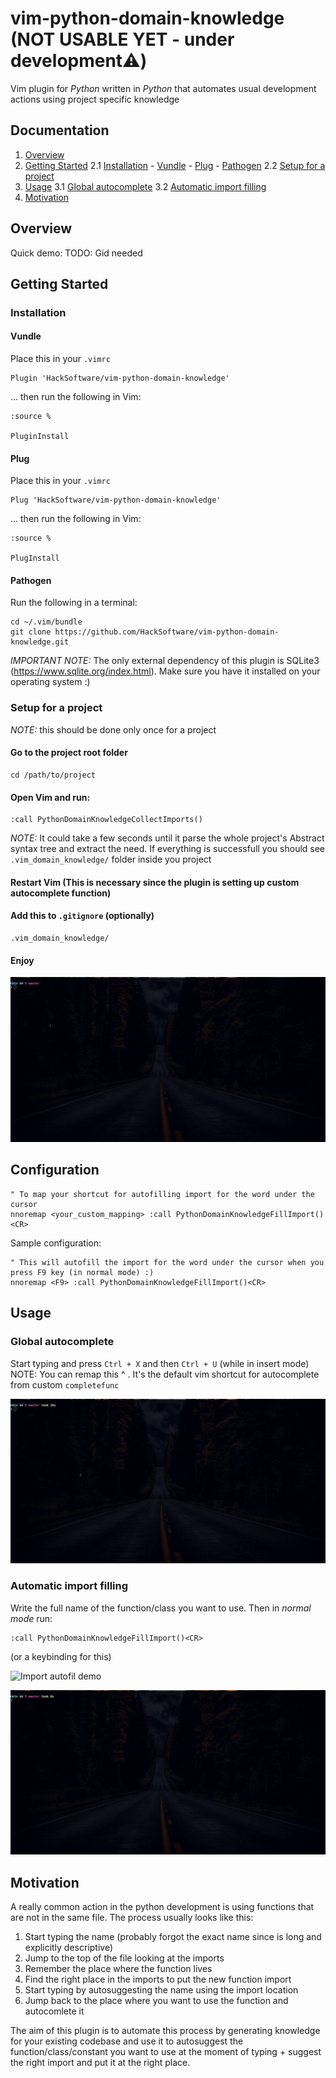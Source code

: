 # vim-python-domain-knowledge (NOT USABLE YET - under development⚠️)

Vim plugin for *Python* written in *Python* that automates usual development actions using project specific knowledge


## Documentation

1. [Overview](#Overview)
2. [Getting Started](#getting-started)
    2.1 [Installation](#installation)
        - [Vundle](#vundle)
        - [Plug](#plug)
        - [Pathogen](#pathogen)
    2.2 [Setup for a project](#setup-for-a-project)
3. [Usage](#usage)
    3.1 [Global autocomplete](#global-autocomplete)
    3.2 [Automatic import filling](#automatic-import-filling)
4. [Motivation](#motivation)


## Overview


Quick demo:
TODO: Gid needed

## Getting Started

### Installation

#### Vundle

Place this in your `.vimrc`

```
Plugin 'HackSoftware/vim-python-domain-knowledge'
```

… then run the following in Vim:

```
:source %

PluginInstall
```

#### Plug

Place this in your `.vimrc`

```
Plug 'HackSoftware/vim-python-domain-knowledge'
```

… then run the following in Vim:

```
:source %

PlugInstall
```

#### Pathogen

Run the following in a terminal:

```
cd ~/.vim/bundle
git clone https://github.com/HackSoftware/vim-python-domain-knowledge.git
```

*IMPORTANT NOTE:* The only external dependency of this plugin is SQLite3 (https://www.sqlite.org/index.html). Make sure you have it installed on your operating system :)

### Setup for a project

*NOTE:* this should be done only once for a project

#### Go to the project root folder

```
cd /path/to/project
```

#### Open Vim and run:

```
:call PythonDomainKnowledgeCollectImports()
```

*NOTE:* It could take a few seconds until it parse the whole project's Abstract syntax tree and extract the need. If everything is successfull you should see `.vim_domain_knowledge/` folder inside you project

#### Restart Vim (This is necessary since the plugin is setting up custom autocomplete function)

#### Add this to `.gitignore` (optionally)

```
.vim_domain_knowledge/

```

#### Enjoy

![Setup demo](./readme_media/setup_demo.gif "Setup demo")

## Configuration

```
" To map your shortcut for autofilling import for the word under the cursor
nnoremap <your_custom_mapping> :call PythonDomainKnowledgeFillImport()<CR>
```

Sample configuration:

```
" This will autofill the import for the word under the cursor when you press F9 key (in normal mode) :)
nnoremap <F9> :call PythonDomainKnowledgeFillImport()<CR>
```

## Usage

### Global autocomplete

Start typing and press `Ctrl + X` and then `Ctrl + U` (while in insert mode)
NOTE: You can remap this ^ . It's the default vim shortcut for autocomplete from custom `completefunc`

![Autocomplete demo](./readme_media/auto_complete_demo.gif "Autocomplete demo")

### Automatic import filling

Write the full name of the function/class you want to use. Then in *normal mode* run:

```
:call PythonDomainKnowledgeFillImport()<CR>
```

(or a keybinding for this)

![Import autofil demo](./readme_media/fill_imports_demo.gif "Autofil import demo 1")

![Import autofil demo](./readme_media/fill_imports_demo_2.gif "Autofil import demo 1")


## Motivation

A really common action in the python development is using functions that are not in the same file. The process usually looks like this:

1. Start typing the name (probably forgot the exact name since is long and explicitly descriptive)
2. Jump to the top of the file looking at the imports
3. Remember the place where the function lives
4. Find the right place in the imports to put the new function import
5. Start typing by autosuggesting the name using the import location
6. Jump back to the place where you want to use the function and autocomlete it

The aim of this plugin is to automate this process by generating knowledge for your existing codebase and use it to autosuggest the function/class/constant you want to use at the moment of typing + suggest the right import and put it at the right place.
